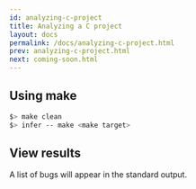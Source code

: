 ```yaml
---
id: analyzing-c-project
title: Analyzing a C project
layout: docs
permalink: /docs/analyzing-c-project.html
prev: analyzing-c-project.html
next: coming-soon.html
---
```


## Using make

```bash
$> make clean
$> infer -- make <make target>
```
## View results

A list of bugs will appear in the standard output.
